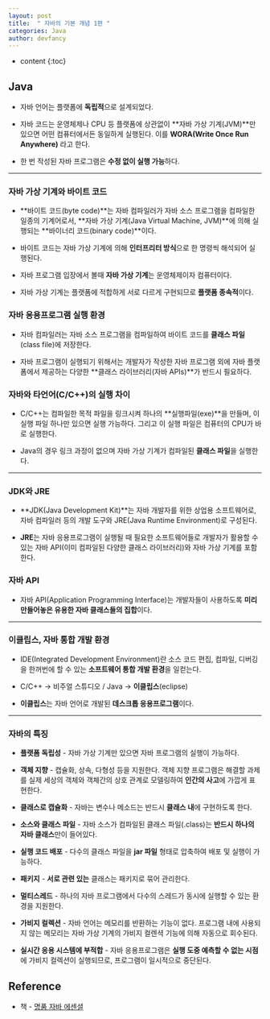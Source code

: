 ```yaml
---
layout: post
title:  " 자바의 기본 개념 1편 "
categories: Java
author: devfancy
---
```

* content
{:toc}

## Java

* 자바 언어는 플랫폼에 **독립적**으로 설계되었다.

* 자바 코드는 운영체제나 CPU 등 플랫폼에 상관없이 **자바 가상 기계(JVM)**만 있으면 어떤 컴퓨터에서든 동일하게 실행된다. 이를 **WORA(Write Once Run Anywhere)** 라고 한다.

* 한 번 작성된 자바 프로그램은 **수정 없이 실행 가능**하다.

---

### 자바 가상 기계와 바이트 코드

* **바이트 코드(byte code)**는 자바 컴파일러가 자바 소스 프로그램을 컴파일한 일종의 기계어로서, **자바 가상 기계(Java Virtual Machine, JVM)**에 의해 실행되는 **바이너리 코드(binary code)**이다.

* 바이트 코드는 자바 가상 기계에 의해 **인터프리터 방식**으로 한 명령씩 해석되어 실행된다.

* 자바 프로그램 입장에서 볼때 **자바 가상 기계**는 운영체제이자 컴퓨터이다.

* 자바 가상 기계는 플랫폼에 적합하게 서로 다르게 구현되므로 **플랫폼 종속적**이다.

### 자바 응용프로그램 실행 환경

* 자바 컴파일러는 자바 소스 프로그램을 컴파일하여 바이트 코드를 **클래스 파일**(class file)에 저장한다.

* 자바 프로그램이 실행되기 위해서는 개발자가 작성한 자바 프로그램 외에 자바 플랫폼에서 제공하는 다양한 **클래스 라이브러리(자바 APIs)**가 반드시 필요하다.

### 자바와 타언어(C/C++)의 실행 차이

* C/C++는 컴파일한 목적 파일을 링크시켜 하나의 **실행파일(exe)**을 만들며, 이 실행 파일 하나만 있으면 실행 가능하다. 그리고 이 실행 파일은 컴퓨터의 CPU가 바로 실행한다.

* Java의 경우 링크 과정이 없으며 자바 가상 기계가 컴파일된 **클래스 파일**을 실행한다.

---

### JDK와 JRE

* **JDK(Java Development Kit)**는 자바 개발자를 위한 상업용 소프트웨어로, 자바 컴파일러 등의 개발 도구와 JRE(Java Runtime Environment)로 구성된다.

* **JRE**는 자바 응용프로그램이 실행될 때 필요한 소프트웨어들로 개발자가 활용할 수 있는 자바 API(이미 컴파일된 다양한 클래스 라이브러리)와 자바 가상 기계를 포함한다.

### 자바 API

* 자바 API(Application Programming Interface)는 개발자들이 사용하도록 **미리 만들어놓은 유용한 자바 클래스들의 집합**이다.

---

### 이클립스, 자바 통합 개발 환경

* IDE(Integrated Development Environment)란 소스 코드 편집, 컴파일, 디버깅을 한꺼번에 할 수 있는 **소프트웨어 통합 개발 환경**을 일컫는다.

* C/C++  → 비주얼 스튜디오 / Java → **이클립스**(eclipse)

* **이클립스**는 자바 언어로 개발된 **데스크톱 응용프로그램**이다.

---

### 자바의 특징

* **플랫폼 독립성** - 자바 가상 기계만 있으면 자바 프로그램의 실행이 가능하다.

* **객체 지향** - 캡슐화, 상속, 다형성 등을 지원한다. 객체 지향 프로그램은 해결할 과제를 실제 세상의 객체와 객체간의 상호 관계로 모델링하여 **인간의 사고**에 가깝게 표현한다.

* **클래스로 캡슐화** - 자바는 변수나 메소드는 반드시 **클래스 내**에 구현하도록 한다.

* **소스와 클래스 파일** - 자바 소스가 컴파일된 클래스 파일(.class)는 **반드시 하나의 자바 클래스**만이 들어있다.

* **실행 코드 배포** - 다수의 클래스 파일을 **jar 파일** 형태로 압축하여 배포 및 실행이 가능하다.

* **패키지** - **서로 관련 있는** 클래스는 패키지로 묶어 관리한다.

* **멀티스레드** - 하나의 자바 프로그램에서 다수의 스레드가 동시에 실행할 수 있는 환경을 지원한다.

* **가비지 컬렉션** - 자바 언어는 메모리를 반환하는 기능이 없다. 프로그램 내에 사용되지 않는 메모리는 자바 가상 기계의 가비지 컬렌셕 기능에 의해 자동으로 회수된다.

* **실시간 응용 시스템에 부적합** - 자바 응용프로그램은 **실행 도중 예측할 수 없는 시점**에 가비지 컬렉션이 실행되므로, 프로그램이 일시적으로 중단된다.

## Reference

* 책 - [명품 자바 에센셜](http://www.yes24.com/Product/Goods/63041975)